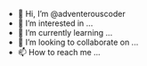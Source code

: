 - 👋 Hi, I’m @adventerouscoder
- 👀 I’m interested in ...
- 🌱 I’m currently learning ...
- 💞️ I’m looking to collaborate on ...
- 📫 How to reach me ...

<!---
adventerouscoder/adventerouscoder is a ✨ special ✨ repository because its `README.md` (this file) appears on your GitHub profile.
You can click the Preview link to take a look at your changes.
--->
